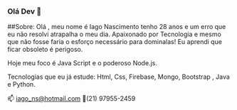 ### Olá Dev 👋

<!--
**IagoNascimentocode/IagoNascimentocode** is a ✨ _special_ ✨ repository because its `README.md` (this file) appears on your GitHub profile.

Here are some ideas to get you started:

- 🔭 I’m currently working on ...
- 🌱 I’m currently learning ...
- 👯 I’m looking to collaborate on ...
- 🤔 I’m looking for help with ...
- 💬 Ask me about ...
- 📫 How to reach me: ...
- 😄 Pronouns: ...
- ⚡ Fun fact: ...
-->

##Sobre:
Olá , meu nome é Iago Nascimento tenho 28 anos e um erro que eu não resolvi atrapalha o meu dia.
Apaixonado por Tecnologia e mesmo que não fosse faria o esforço necessário para dominalas!
Eu aprendi que ficar obsoleto é perigoso.

Hoje meu foco é Java Script e o poderoso Node.js.

Tecnologias que eu já estude: Html, Css, Firebase, Mongo, Bootstrap , Java e Python.

:mailbox: iago_ns@hotmail.com
:calling:(21) 97955-2459
